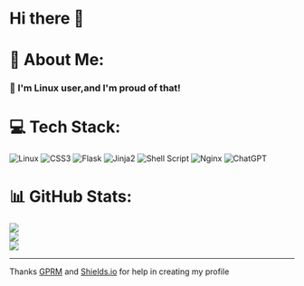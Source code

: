 # Hi there 👊

# 💫 About Me:
### 🦾 I'm Linux user,and I'm proud of that!

# 💻 Tech Stack:
![Linux](https://img.shields.io/badge/Linux-FCC624?style=for-the-badge&logo=linux&logoColor=black) ![CSS3](https://img.shields.io/badge/css3-%231572B6.svg?style=for-the-badge&logo=css3&logoColor=white) ![Flask](https://img.shields.io/badge/flask-%23000.svg?style=for-the-badge&logo=flask&logoColor=white) ![Jinja2](https://img.shields.io/badge/jinja-white.svg?style=for-the-badge&logo=jinja&logoColor=black) ![Shell Script](https://img.shields.io/badge/shell_script-%23121011.svg?style=for-the-badge&logo=gnu-bash&logoColor=white) ![Nginx](https://img.shields.io/badge/nginx-%23009639.svg?style=for-the-badge&logo=nginx&logoColor=white) ![ChatGPT](https://img.shields.io/badge/chatGPT-74aa9c?style=for-the-badge&logo=openai&logoColor=white)
# 📊 GitHub Stats:
![](https://github-readme-stats.vercel.app/api?username=X-Ksenon&theme=slateorange&hide_border=false&include_all_commits=false&count_private=false)<br/>
![](https://github-readme-streak-stats.herokuapp.com/?user=X-Ksenon&theme=slateorange&hide_border=false)<br/>
![](https://github-readme-stats.vercel.app/api/top-langs/?username=X-Ksenon&theme=slateorange&hide_border=false&include_all_commits=false&count_private=false&layout=compact)

<!-- <### ✍️ Random Dev Quote
![](https://quotes-github-readme.vercel.app/api?type=horizontal&theme=dark)> -->

<!-- ![](https://visitcount.itsvg.in/api?id=jyjhhghth tht h&icon=0&color=2) -->
---
Thanks <a href = 'https://gprm.itsvg.in'>GPRM</a> and <a href = 'https://shields.io/badges'>Shields.io</a> for help in creating my profile
<!-- Proudly created with GPRM ( https://gprm.itsvg.in ) -->
